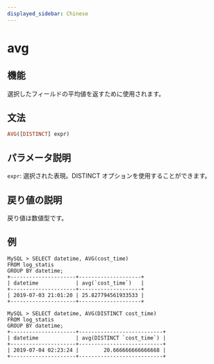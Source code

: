 ```yaml
---
displayed_sidebar: Chinese
---
```


# avg

## 機能

選択したフィールドの平均値を返すために使用されます。

## 文法

```Haskell
AVG([DISTINCT] expr)
```

## パラメータ説明

`expr`: 選択された表現。DISTINCT オプションを使用することができます。

## 戻り値の説明

戻り値は数値型です。

## 例

```plain text
MySQL > SELECT datetime, AVG(cost_time)
FROM log_statis
GROUP BY datetime;
+---------------------+--------------------+
| datetime            | avg(`cost_time`)   |
+---------------------+--------------------+
| 2019-07-03 21:01:20 | 25.827794561933533 |
+---------------------+--------------------+

MySQL > SELECT datetime, AVG(DISTINCT cost_time)
FROM log_statis
GROUP BY datetime;
+---------------------+---------------------------+
| datetime            | avg(DISTINCT `cost_time`) |
+---------------------+---------------------------+
| 2019-07-04 02:23:24 |        20.666666666666668 |
+---------------------+---------------------------+

```
